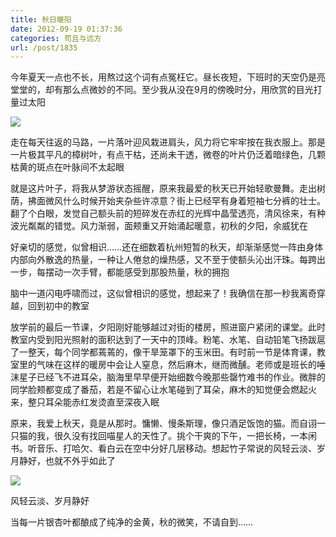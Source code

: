 ```yaml
---
title: 秋日暖阳
date: 2012-09-19 01:37:36
categories: 苟且与远方
url: /post/1835
---
```


今年夏天一点也不长，用熬过这个词有点冤枉它。昼长夜短，下班时的天空仍是亮堂堂的，却有那么点微妙的不同。至少我从没在9月的傍晚时分，用欣赏的目光打量过太阳

![](http://qiniu.colacdn.com/img/posts/2012-09/09-19/1.jpg)

走在每天往返的马路，一片落叶迎风栽进肩头，风力将它牢牢按在我衣服上。那是一片极其平凡的樟树叶，有点干枯，还尚未干透，微卷的叶片仍泛着暗绿色，几颗枯黄的斑点在叶脉间不太起眼

就是这片叶子，将我从梦游状态摇醒，原来我最爱的秋天已开始轻歌曼舞。走出树荫，拂面微风什么时候开始夹杂些许凉意？街上已经罕有身着短袖七分裤的壮士。翻了个白眼，发觉自己额头前的短碎发在赤红的光辉中晶莹透亮，清风徐来，有种波光粼粼的错觉。风力渐弱，面颊重又开始涌起暖意，初秋的夕阳，余威犹在

好亲切的感觉，似曾相识……还在细数着杭州短暂的秋天，却渐渐感觉一阵由身体内部向外散逸的热量，一种让人倦怠的燥热感，又不至于使额头沁出汗珠。每跨出一步，每摆动一次手臂，都能感受到那股热量，秋的拥抱

脑中一道闪电呼啸而过，这似曾相识的感觉，想起来了！我确信在那一秒我离奇穿越，回到初中的教室

放学前的最后一节课，夕阳刚好能够越过对街的楼房，照进窗户紧闭的课堂。此时教室内受到阳光照射的面积达到了一天中的顶峰。粉笔、水笔、自动铅笔飞扬跋扈了一整天，每个同学都蔫蔫的，像干旱笼罩下的玉米田。有时前一节是体育课，教室里的气味在这样的暖房中会让人窒息，然后麻木，继而微醺。老师或是班长的唾沫星子已经飞不进耳朵，脑海里早早便开始细数今晚那些罄竹难书的作业。微胖的同学脸颊都变成了番茄，若是不留心让水笔碰到了耳朵，麻木的知觉便会燃起火来，整只耳朵能赤红发烫直至深夜入眠

原来，我爱上秋天，竟是从那时。慵懒、慢条斯理，像只酒足饭饱的猫。而自诩一只猫的我，很久没有找回喵星人的天性了。挑个干爽的下午，一把长椅，一本闲书。听音乐、打哈欠、看白云在空中分好几层移动。想起竹子常说的风轻云淡、岁月静好，也就不外乎如此了

![](http://qiniu.colacdn.com/img/posts/2012-09/09-19/2.jpg)

风轻云淡、岁月静好

当每一片银杏叶都酿成了纯净的金黄，秋的微笑，不请自到……